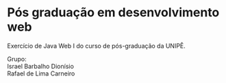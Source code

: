 # Pós graduação em desenvolvimento web

Exercício de Java Web I do curso de pós-graduação da UNIPÊ.

Grupo:</br>
Israel Barbalho Dionísio</br>
Rafael de Lima Carneiro
